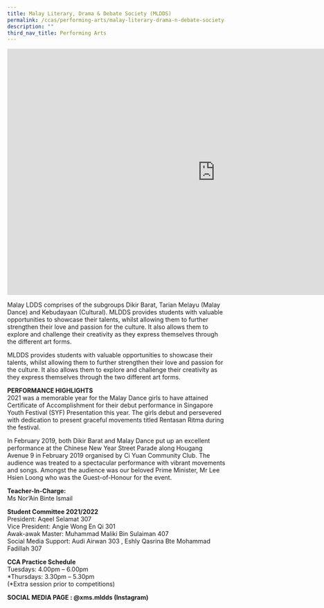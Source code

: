 ```yaml
---
title: Malay Literary, Drama & Debate Society (MLDDS)
permalink: /ccas/performing-arts/malay-literary-drama-n-debate-society-mldds/
description: ""
third_nav_title: Performing Arts
---
```

<iframe allowfullscreen="true" height="569" width="960" frameborder="0" src="https://docs.google.com/presentation/d/e/2PACX-1vT8sE13RrQrLoMP97PR6UYL8X6Cs0K45qUDxFms5FvP5KvQZl0RWAC4o6NCNU7-fbi4Li6c9ZuIjoVd/embed?start=true&amp;loop=true&amp;delayms=10000"></iframe>

Malay LDDS comprises of the subgroups Dikir Barat, Tarian Melayu (Malay Dance) and Kebudayaan (Cultural). MLDDS provides students with valuable opportunities to showcase their talents, whilst allowing them to further strengthen their love and passion for the culture. It also allows them to explore and challenge their creativity as they express themselves through the different art forms.  

MLDDS provides students with valuable opportunities to showcase their talents, whilst allowing them to further strengthen their love and passion for the culture. It also allows them to explore and challenge their creativity as they express themselves through the two different art forms.

  

**PERFORMANCE HIGHLIGHTS** <br>
2021 was a memorable year for the Malay Dance girls to have attained Certificate of Accomplishment for their debut performance in Singapore Youth Festival (SYF) Presentation this year. The girls debut and persevered with dedication to present graceful movements titled Rentasan Ritma during the festival.

  

In February 2019, both Dikir Barat and Malay Dance put up an excellent performance at the Chinese New Year Street Parade along Hougang Avenue 9 in February 2019 organised by Ci Yuan Community Club. The audience was treated to a spectacular performance with vibrant movements and songs. Amongst the audience was our beloved Prime Minister, Mr Lee Hsien Loong who was the Guest-of-Honour for the event.

  

**Teacher-In-Charge:** <br>
Ms&nbsp;Nor’Ain Binte Ismail

  

**Student Committee 2021/2022** <br>
President: Aqeel Selamat 307 <br>
Vice President: Angie Wong En Qi 301 <br>
Awak-awak Master: Muhammad Maliki Bin Sulaiman 407 <br>
Social Media Support: Audi Airwan 303 , Eshly Qasrina Bte Mohammad Fadillah 307

  

**CCA Practice Schedule** <br>
Tuesdays: 4.00pm – 6.00pm <br>
\*Thursdays: 3.30pm – 5.30pm <br>
(\*Extra session prior to competitions)

**SOCIAL MEDIA PAGE : @xms.mldds (Instagram)**